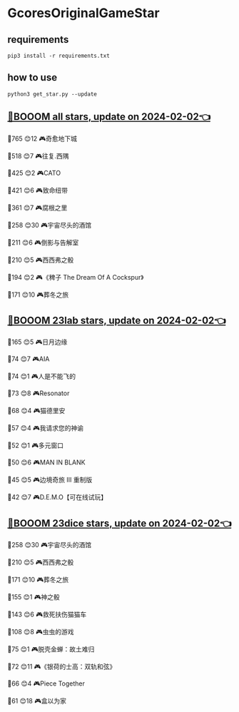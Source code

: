 # GcoresOriginalGameStar

## requirements
```
pip3 install -r requirements.txt
```

## how to use
```
python3 get_star.py --update
```

## [🔗BOOOM all stars, update on 2024-02-02👈](https://raw.githack.com/sichaozhang1112/GcoresOriginalGameStar/main/all.html) 
🌟765 😊12  🎮奇愈地下城              

🌟518 😊7   🎮往复.西隅              

🌟425 😊2   🎮CATO               

🌟421 😊6   🎮致命纽带               

🌟361 😊7   🎮腐根之里               

🌟258 😊30  🎮宇宙尽头的酒馆            

🌟211 😊6   🎮倒影与告解室             

🌟210 😊5   🎮西西弗之骰              

🌟194 😊2   🎮《稗子 The Dream Of A Cockspur》

🌟171 😊10  🎮葬冬之旅               

## [🔗BOOOM 23lab stars, update on 2024-02-02👈](https://raw.githack.com/sichaozhang1112/GcoresOriginalGameStar/main/23lab.html) 
🌟165 😊5   🎮日月边缘               

🌟74  😊7   🎮AIA                

🌟74  😊1   🎮人是不能飞的             

🌟73  😊8   🎮Resonator          

🌟68  😊4   🎮猫德里安               

🌟57  😊4   🎮我请求您的神谕            

🌟52  😊1   🎮多元窗口               

🌟50  😊6   🎮MAN IN BLANK       

🌟45  😊5   🎮边境奇旅 III 重制版       

🌟42  😊7   🎮D.E.M.O【可在线试玩】     

## [🔗BOOOM 23dice stars, update on 2024-02-02👈](https://raw.githack.com/sichaozhang1112/GcoresOriginalGameStar/main/23dice.html) 
🌟258 😊30  🎮宇宙尽头的酒馆            

🌟210 😊5   🎮西西弗之骰              

🌟171 😊10  🎮葬冬之旅               

🌟155 😊1   🎮神之骰                

🌟143 😊6   🎮救死扶伤猫猫车            

🌟108 😊8   🎮虫虫的游戏              

🌟75  😊1   🎮脱壳金蝉：故土难归          

🌟72  😊11  🎮《银荷的士高：双轨和弦》       

🌟66  😊4   🎮Piece Together     

🌟61  😊18  🎮盒以为家               

